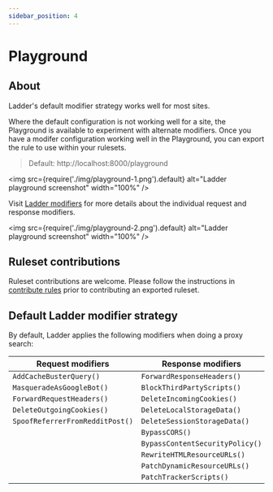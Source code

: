 ```yaml
---
sidebar_position: 4
---
```


# Playground

## About

Ladder's default modifier strategy works well for most sites.

Where the default configuration is not working well for a site, the Playground is available to experiment with alternate modifiers. Once you have a modifer configuration working well in the Playground, you can export the rule to use within your rulesets.

> Default: http://localhost:8000/playground

<img src={require('./img/playground-1.png').default} alt="Ladder playground screenshot" width="100%" />

Visit [Ladder modifiers](/docs/category/modifiers) for more details about the individual request and response modifiers.

<img src={require('./img/playground-2.png').default} alt="Ladder playground screenshot" width="100%" />

## Ruleset contributions

Ruleset contributions are welcome. Please follow the instructions in [contribute rules](../developer/contribute#contribute-rules) prior to contributing an exported ruleset.

## Default Ladder modifier strategy

By default, Ladder applies the following modifiers when doing a proxy search:

| Request modifiers               | Response modifiers              |
| ------------------------------- | ------------------------------- |
| `AddCacheBusterQuery()`         | `ForwardResponseHeaders()`      |
| `MasqueradeAsGoogleBot()`       | `BlockThirdPartyScripts()`      |
| `ForwardRequestHeaders()`       | `DeleteIncomingCookies()`       |
| `DeleteOutgoingCookies()`       | `DeleteLocalStorageData()`      |
| `SpoofReferrerFromRedditPost()` | `DeleteSessionStorageData()`    |
|                                 | `BypassCORS()`                  |
|                                 | `BypassContentSecurityPolicy()` |
|                                 | `RewriteHTMLResourceURLs()`     |
|                                 | `PatchDynamicResourceURLs()`    |
|                                 | `PatchTrackerScripts()`         |
